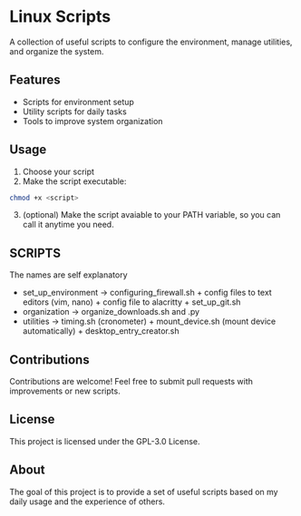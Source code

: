 # Linux Scripts

A collection of useful scripts to configure the environment, manage utilities, and organize the system.

## Features
- Scripts for environment setup
- Utility scripts for daily tasks
- Tools to improve system organization

## Usage
1. Choose your script
2. Make the script executable:
```sh
chmod +x <script>
```
3. (optional) Make the script avaiable to your PATH variable, so you can call it anytime you need.

## SCRIPTS 
The names are self explanatory
- set_up_environment -> configuring_firewall.sh + config files to text editors (vim, nano) + config file to alacritty + set_up_git.sh
- organization -> organize_downloads.sh and .py
- utilities -> timing.sh (cronometer) + mount_device.sh (mount device automatically) + desktop_entry_creator.sh

## Contributions
Contributions are welcome! Feel free to submit pull requests with improvements or new scripts.

## License
This project is licensed under the GPL-3.0 License.

## About
The goal of this project is to provide a set of useful scripts based on my daily usage and the experience of others.
